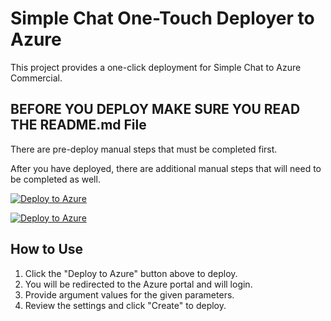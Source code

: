 # Simple Chat One-Touch Deployer to Azure

This project provides a one-click deployment for Simple Chat to Azure Commercial.

## BEFORE YOU DEPLOY MAKE SURE YOU READ THE README.md File

There are pre-deploy manual steps that must be completed first.

After you have deployed, there are additional manual steps that will need to be completed as well.

[![Deploy to Azure](https://aka.ms/deploytoazurebutton)](https://portal.azure.com/#create/Microsoft.Template/uri/https%3A%2F%2Fraw.githubusercontent.com%2Fmicrosoft%2Fsimplechat%2Frefs%2Fheads%2Finfra-deployer-gunger%2Fdeployers%2Fbicep%2Fmain.json)

[![Deploy to Azure](https://aka.ms/deploytoazuregovbutton)](https://portal.azure.us/#create/Microsoft.Template/uri/https%3A%2F%2Fraw.githubusercontent.com%2Fmicrosoft%2Fsimplechat%2Frefs%2Fheads%2Finfra-deployer-gunger%2Fdeployers%2Fbicep%2Fmain.json)

## How to Use

1. Click the "Deploy to Azure" button above to deploy.
2. You will be redirected to the Azure portal and will login.
3. Provide argument values for the given parameters.
4. Review the settings and click "Create" to deploy.
